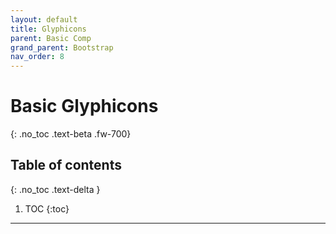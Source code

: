 ```yaml
---
layout: default
title: Glyphicons
parent: Basic Comp
grand_parent: Bootstrap
nav_order: 8
---
```


# Basic Glyphicons
{: .no_toc .text-beta .fw-700}

## Table of contents
{: .no_toc .text-delta }

1. TOC
{:toc}

---
